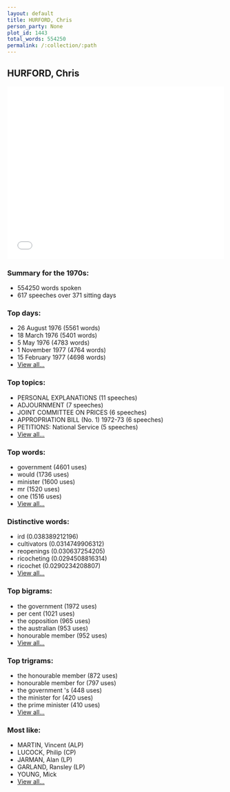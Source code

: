 ```yaml
---
layout: default
title: HURFORD, Chris
person_party: None
plot_id: 1443
total_words: 554250
permalink: /:collection/:path
---
```


## HURFORD, Chris

<iframe width="100%" height="400" frameborder="0" scrolling="no" src="//plot.ly/~wragge/1443.embed"></iframe>


### Summary for the 1970s:

* 554250 words spoken
* 617 speeches over 371 sitting days


### Top days:

* 26 August 1976 (5561 words)
* 18 March 1976 (5401 words)
* 5 May 1976 (4783 words)
* 1 November 1977 (4764 words)
* 15 February 1977 (4698 words)
* [View all...](days/)


### Top topics:

* PERSONAL EXPLANATIONS (11 speeches)
* ADJOURNMENT (7 speeches)
* JOINT COMMITTEE ON PRICES (6 speeches)
* APPROPRIATION BILL (No. 1) 1972-73 (6 speeches)
* PETITIONS: National Service (5 speeches)
* [View all...](topics/)


### Top words:

* government (4601 uses)
* would (1736 uses)
* minister (1600 uses)
* mr (1520 uses)
* one (1516 uses)
* [View all...](words/)


### Distinctive words:

* ird (0.038389212196)
* cultivators (0.0314749906312)
* reopenings (0.030637254205)
* ricocheting (0.0294508816314)
* ricochet (0.0290234208807)
* [View all...](sig_words/)


### Top bigrams:

* the government (1972 uses)
* per cent (1021 uses)
* the opposition (965 uses)
* the australian (953 uses)
* honourable member (952 uses)
* [View all...](bigrams/)


### Top trigrams:

* the honourable member (872 uses)
* honourable member for (797 uses)
* the government 's (448 uses)
* the minister for (420 uses)
* the prime minister (410 uses)
* [View all...](trigrams/)


### Most like:

* MARTIN, Vincent (ALP)
* LUCOCK, Philip (CP)
* JARMAN, Alan (LP)
* GARLAND, Ransley (LP)
* YOUNG, Mick 
* [View all...](similarities/)
